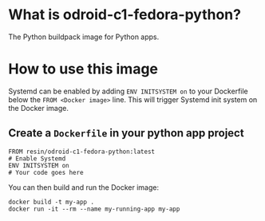 # What is odroid-c1-fedora-python?

The Python buildpack image for Python apps.

# How to use this image

Systemd can be enabled by adding `ENV INITSYSTEM on` to your Dockerfile below the `FROM <Docker image>` line. This will trigger Systemd init system on the Docker image.

## Create a `Dockerfile` in your python app project

	FROM resin/odroid-c1-fedora-python:latest
	# Enable Systemd
	ENV INITSYSTEM on
	# Your code goes here

You can then build and run the Docker image:

	docker build -t my-app .
	docker run -it --rm --name my-running-app my-app
